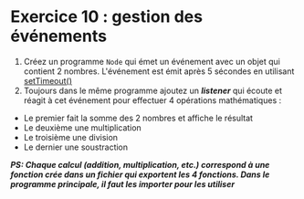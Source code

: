 # Exercice 10 : gestion des événements

1. Créez un programme `Node` qui émet un événement avec un objet qui contient 2 nombres. L'événement est émit après 5 sécondes en utilisant [setTimeout()](https://developer.mozilla.org/fr/docs/Web/API/Window/setTimeout)
2. Toujours dans le même programme ajoutez un ***listener*** qui écoute et réagit à cet événement pour effectuer 4 opérations mathématiques :
- Le premier fait la somme des 2 nombres et affiche le résultat
- Le deuxième une multiplication
- Le troisième une division
- Le dernier une soustraction

***PS: Chaque calcul (addition, multiplication, etc.) correspond à une fonction crée dans un fichier qui exportent les 4 fonctions.
Dans le programme principale, il faut les importer pour les utiliser*** 